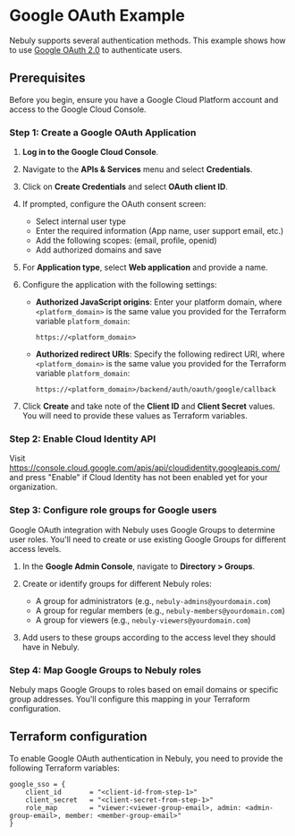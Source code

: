 # Google OAuth Example

Nebuly supports several authentication methods. This example shows how to use [Google OAuth 2.0](https://developers.google.com/identity/protocols/oauth2) to authenticate users.

## Prerequisites

Before you begin, ensure you have a Google Cloud Platform account and access to the Google Cloud Console.

### Step 1: Create a Google OAuth Application

1. **Log in to the Google Cloud Console**.
2. Navigate to the **APIs & Services** menu and select **Credentials**.

3. Click on **Create Credentials** and select **OAuth client ID**.

4. If prompted, configure the OAuth consent screen:

   - Select internal user type
   - Enter the required information (App name, user support email, etc.)
   - Add the following scopes: (email, profile, openid)
   - Add authorized domains and save

5. For **Application type**, select **Web application** and provide a name.

6. Configure the application with the following settings:

   - **Authorized JavaScript origins**: Enter your platform domain, where `<platform_domain>` is the same value you provided
     for the Terraform variable `platform_domain`:
     ```
     https://<platform_domain>
     ```
   - **Authorized redirect URIs**: Specify the following redirect URI, where `<platform_domain>` is the same value you provided
     for the Terraform variable `platform_domain`:
     ```
     https://<platform_domain>/backend/auth/oauth/google/callback
     ```

7. Click **Create** and take note of the **Client ID** and **Client Secret** values. You will need to provide these values as Terraform variables.

### Step 2: Enable Cloud Identity API

Visit https://console.cloud.google.com/apis/api/cloudidentity.googleapis.com/ and press "Enable" if Cloud Identity has not been enabled yet for your organization.

### Step 3: Configure role groups for Google users

Google OAuth integration with Nebuly uses Google Groups to determine user roles. You'll need to create or use existing Google Groups for different access levels.

1. In the **Google Admin Console**, navigate to **Directory > Groups**.

2. Create or identify groups for different Nebuly roles:

   - A group for administrators (e.g., `nebuly-admins@yourdomain.com`)
   - A group for regular members (e.g., `nebuly-members@yourdomain.com`)
   - A group for viewers (e.g., `nebuly-viewers@yourdomain.com`)

3. Add users to these groups according to the access level they should have in Nebuly.

### Step 4: Map Google Groups to Nebuly roles

Nebuly maps Google Groups to roles based on email domains or specific group addresses. You'll configure this mapping in your Terraform configuration.

## Terraform configuration

To enable Google OAuth authentication in Nebuly, you need to provide the following Terraform variables:

```hcl
google_sso = {
    client_id       = "<client-id-from-step-1>"
    client_secret   = "<client-secret-from-step-1>"
    role_map        = "viewer:<viewer-group-email>, admin: <admin-group-email>, member: <member-group-email>"
}
```
